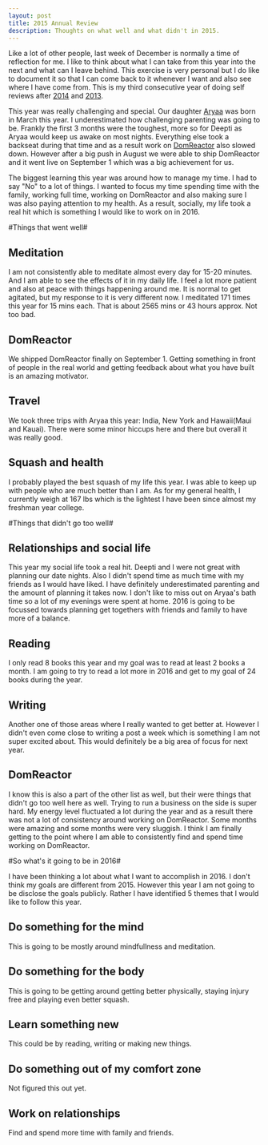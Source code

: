 ```yaml
---
layout: post
title: 2015 Annual Review
description: Thoughts on what well and what didn't in 2015.
---
```


Like a lot of other people, last week of December is normally a time of reflection for me. I like to think about what I can take from this year into the next and what can I leave behind. This exercise is very personal but I do like to document it so that I can come back to it whenever I want and also see where I have come from. This is my third consecutive year of doing self reviews after [2014](http://shubhambansal.com/posts/review-2014) and [2013](http://shubhambansal.com/posts/review-2013).

This year was really challenging and special. Our daughter [Aryaa](https://twitter.com/aryaabansal) was born in March this year. I underestimated how challenging parenting was going to be. Frankly the first 3 months were the toughest, more so for Deepti as Aryaa would keep us awake on most nights. Everything else took a backseat during that time and as a result work on [DomReactor](https://domreactor.com) also slowed down. However after a big push in August we were able to ship DomReactor and it went live on September 1 which was a big achievement for us.

The biggest learning this year was around how to manage my time. I had to say "No" to a lot of things. I wanted to focus my time spending time with the family, working full time, working on DomReactor and also making sure I was also paying attention to my health. As a result, socially, my life took a real hit which is something I would like to work on in 2016.

#Things that went well#

<h2 class="important">Meditation</h2>
<p>I am not consistently able to meditate almost every day for 15-20 minutes. And I am able to see the effects of it in my daily life. I feel a lot more patient and also at peace with things happening around me. It is normal to get agitated, but my response to it is very different now. I meditated 171 times this year for 15 mins each. That is about 2565 mins or 43 hours approx. Not too bad.</p>

<h2 class="important">DomReactor</h2>
<p>We shipped DomReactor finally on September 1. Getting something in front of people in the real world and getting feedback about what you have built is an amazing motivator.</p>

<h2 class="important">Travel</h2>
<p>We took three trips with Aryaa this year: India, New York and Hawaii(Maui and Kauai). There were some minor hiccups here and there but overall it was really good.</p>

<h2 class="important">Squash and health</h2>
<p>I probably played the best squash of my life this year. I was able to keep up with people who are much better than I am. As for my general health, I currently weigh at 167 lbs which is the lightest I have been since almost my freshman year college.</p>

#Things that didn't go too well#


<h2 class="important">Relationships and social life</h2>
<p>This year my social life took a real hit. Deepti and I were not great with planning our date nights. Also I didn't spend time as much time with my friends as I would have liked. I have definitely underestimated parenting and the amount of planning it takes now. I don't like to miss out on Aryaa's bath time so a lot of my evenings were spent at home. 2016 is going to be focussed towards planning get togethers with friends and family to have more of a balance.</p>

<h2 class="important">Reading</h2>
<p>I only read 8 books this year and my goal was to read at least 2 books a month. I am going to try to read a lot more in 2016 and get to my goal of 24 books during the year.</p>

<h2 class="important">Writing</h2>
<p>Another one of those areas where I really wanted to get better at. However I didn't even come close to writing a post a week which is something I am not super excited about. This would definitely be a big area of focus for next year.</p>

<h2 class="important">DomReactor</h2>
<p>I know this is also a part of the other list as well, but their were things that didn't go too well here as well. Trying to run a business on the side is super hard. My energy level fluctuated a lot during the year and as a result there was not a lot of consistency around working on DomReactor. Some months were amazing and some months were very sluggish. I think I am finally getting to the point where I am able to consistently find and spend time working on DomReactor.</p>

#So what's it going to be in 2016#

​​I have been thinking a lot about what I want to accomplish in 2016. I don't think my goals are different from 2015. However this year I am not going to be disclose the goals publicly. Rather I have identified 5 themes that I would like to follow this year.

<h2 class="bold">Do something for the mind</h2>
<p>This is going to be mostly around mindfullness and meditation.</p>
<h2 class="bold">Do something for the body</h2>
<p>This is going to be getting around getting better physically, staying injury free and playing even better squash.</p>
<h2 class="bold">Learn something new</h2>
<p>This could be by reading, writing or making new things.</p>
<h2 class="bold">Do something out of my comfort zone</h2>
<p>Not figured this out yet.</p>
<h2 class="bold">Work on relationships</h2>
<p>Find and spend more time with family and friends.</p>
